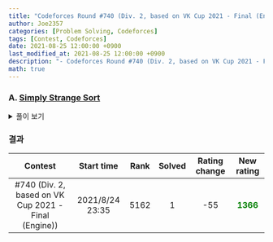 ```yaml
---
title: "Codeforces Round #740 (Div. 2, based on VK Cup 2021 - Final (Engine)) 후기"
author: Joe2357
categories: [Problem Solving, Codeforces]
tags: [Contest, Codeforces]
date: 2021-08-25 12:00:00 +0900
last_modified_at: 2021-08-25 12:00:00 +0900
description: "- Codeforces Round #740 (Div. 2, based on VK Cup 2021 - Final (Engine)) 후기"
math: true
---
```






### A. [Simply Strange Sort](https://codeforces.com/contest/1561/problem/A)

<details markdown="1"><summary>풀이 보기</summary>
#### 풀이  

풀이가 없다. 이거 시뮬레이션 문제라서, 문제에서 원하는대로만 구현하면 된다..

#### 코드

```c
#include <stdio.h>
 
typedef char bool;
const bool true = 1;
const bool false = 0;
 
#define M 1000
 
int arr[M];
int n;
 
bool sorted() {
    bool a = true;
    for (int i = 0; i < n - 1; ++i) {
        a &= (arr[i] < arr[i + 1]);
    }
    return a;
}
 
int main() {
    int t;
    scanf("%d", &t);
    while (t--) {
        scanf("%d", &n);
        for (int i = 0; i < n; ++i) {
            scanf("%d", arr + i);
        }
        arr[n] = M;
 
        int ret;
        for (ret = 0;; ++ret) {
            if (sorted()) {
                break;
            }
 
            if (ret % 2 == 0) {
                for (int j = 0; j < n; j += 2) {
                    if (arr[j] > arr[j + 1]) {
                        int temp = arr[j];
                        arr[j] = arr[j + 1];
                        arr[j + 1] = temp;
                    }
                }
            } else {
                for (int j = 1; j < n; j += 2) {
                    if (arr[j] > arr[j + 1]) {
                        int temp = arr[j];
                        arr[j] = arr[j + 1];
                        arr[j + 1] = temp;
                    }
                }
            }
        }
 
        printf("%d\n", ret);
    }
    return 0;
}
```

</details>



### 결과

|                       Contest                        |   Start time    | Rank | Solved | Rating change |                New rating                 |
| :--------------------------------------------------: | :-------------: | :--: | :----: | :-----------: | :---------------------------------------: |
| #740 (Div. 2, based on VK Cup 2021 - Final (Engine)) | 2021/8/24 23:35 | 5162 |   1    |      -55      | <strong style="color:green">1366</strong> |



